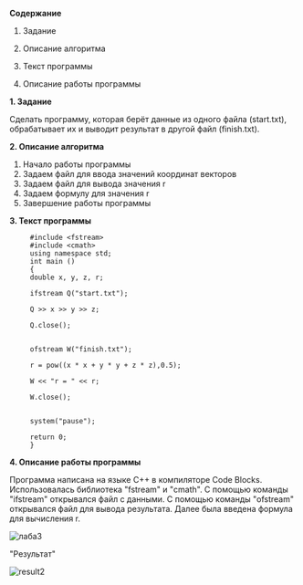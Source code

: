 __Содержание__

1. Задание

2. Описание алгоритма

3. Текст программы

4. Описание работы программы

 
 
  __1. Задание__

Сделать программу, которая берёт данные из одного файла (start.txt), обрабатывает их и выводит результат в другой файл (finish.txt).

 __2. Описание алгоритма__

1. Начало работы программы
2. Задаем файл для ввода значений координат векторов
3. Задаем файл для вывода значения r
4. Задаем формулу для значения r 
5. Завершение работы программы

 __3. Текст программы__
 
         #include <fstream>
         #include <cmath>
         using namespace std;
         int main ()
         {
         double x, y, z, r;

         ifstream Q("start.txt");

         Q >> x >> y >> z;

         Q.close();


         ofstream W("finish.txt");

         r = pow((x * x + y * y + z * z),0.5);

         W << "r = " << r;

         W.close();


         system("pause");

         return 0;
         }


__4. Описание работы программы__

Программа написана на языке C++ в компиляторе Code Blocks. Использовалась библиотека "fstream" и "cmath". C помощью команды "ifstream" открывался файл с данными. С помощью команды "ofstream" открывался файл для вывода результата. Далее была введена формула для вычисления r.

![лаба3](https://user-images.githubusercontent.com/100378590/172953932-328f52de-7469-4a47-9449-afb3f7d45884.PNG)

"Результат"


![result2](https://user-images.githubusercontent.com/100378590/172954093-12423d78-92a0-41c4-80f1-fd98eb13157d.PNG)



